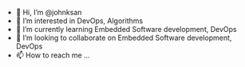 - 👋 Hi, I’m @johnksan
- 👀 I’m interested in DevOps, Algorithms
- 🌱 I’m currently learning Embedded Software development, DevOps
- 💞️ I’m looking to collaborate on Embedded Software development, DevOps
- 📫 How to reach me ...

<!---
johnksan/johnksan is a ✨ special ✨ repository because its `README.md` (this file) appears on your GitHub profile.
You can click the Preview link to take a look at your changes.
--->
